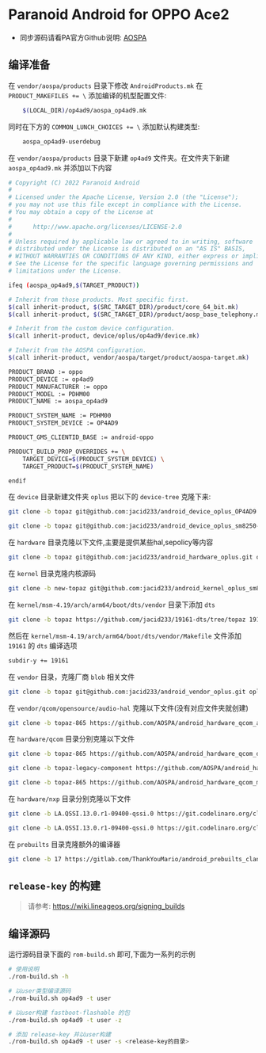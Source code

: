 # Paranoid Android for OPPO Ace2

- 同步源码请看PA官方Github说明: [AOSPA](https://github.com/AOSPA/manifest)

## 编译准备

在 `vendor/aospa/products` 目录下修改 `AndroidProducts.mk` 在 `PRODUCT_MAKEFILES += \` 添加编译的机型配置文件:

```bash
    $(LOCAL_DIR)/op4ad9/aospa_op4ad9.mk
```

同时在下方的 `COMMON_LUNCH_CHOICES += \` 添加默认构建类型:

```bash
    aospa_op4ad9-userdebug
```

在 `vendor/aospa/products` 目录下新建 `op4ad9` 文件夹。在文件夹下新建 `aospa_op4ad9.mk` 并添加以下内容

```bash
# Copyright (C) 2022 Paranoid Android
#
# Licensed under the Apache License, Version 2.0 (the "License");
# you may not use this file except in compliance with the License.
# You may obtain a copy of the License at
#
#      http://www.apache.org/licenses/LICENSE-2.0
#
# Unless required by applicable law or agreed to in writing, software
# distributed under the License is distributed on an "AS IS" BASIS,
# WITHOUT WARRANTIES OR CONDITIONS OF ANY KIND, either express or implied.
# See the License for the specific language governing permissions and
# limitations under the License.

ifeq (aospa_op4ad9,$(TARGET_PRODUCT))

# Inherit from those products. Most specific first.
$(call inherit-product, $(SRC_TARGET_DIR)/product/core_64_bit.mk)
$(call inherit-product, $(SRC_TARGET_DIR)/product/aosp_base_telephony.mk)

# Inherit from the custom device configuration.
$(call inherit-product, device/oplus/op4ad9/device.mk)

# Inherit from the AOSPA configuration.
$(call inherit-product, vendor/aospa/target/product/aospa-target.mk)

PRODUCT_BRAND := oppo
PRODUCT_DEVICE := op4ad9
PRODUCT_MANUFACTURER := oppo
PRODUCT_MODEL := PDHM00
PRODUCT_NAME := aospa_op4ad9

PRODUCT_SYSTEM_NAME := PDHM00
PRODUCT_SYSTEM_DEVICE := OP4AD9

PRODUCT_GMS_CLIENTID_BASE := android-oppo

PRODUCT_BUILD_PROP_OVERRIDES += \
    TARGET_DEVICE=$(PRODUCT_SYSTEM_DEVICE) \
    TARGET_PRODUCT=$(PRODUCT_SYSTEM_NAME)

endif
```

在 `device` 目录新建文件夹 `oplus` 把以下的 `device-tree` 克隆下来:

```bash
git clone -b topaz git@github.com:jacid233/android_device_oplus_OP4AD9.git op4ad9

git clone -b topaz git@github.com:jacid233/android_device_oplus_sm8250-common.git sm8250-common
```

在 `hardware` 目录克隆以下文件,主要是提供某些hal,sepolicy等内容

```bash
git clone -b topaz git@github.com:jacid233/android_hardware_oplus.git oplus
```

在 `kernel` 目录克隆内核源码

```bash
git clone -b new-topaz git@github.com:jacid233/android_kernel_oplus_sm8250.git msm-4.19
```

在 `kernel/msm-4.19/arch/arm64/boot/dts/vendor` 目录下添加 `dts` 

```bash
git clone -b topaz https://github.com/jacid233/19161-dts/tree/topaz 19161
```
然后在 `kernel/msm-4.19/arch/arm64/boot/dts/vendor/Makefile` 文件添加 `19161` 的 `dts` 编译选项

```bash
subdir-y += 19161
```

在 `vendor` 目录，克隆厂商 `blob` 相关文件

```bash
git clone -b topaz git@github.com:jacid233/android_vendor_oplus.git oplus
```

在 `vendor/qcom/opensource/audio-hal` 克隆以下文件(没有对应文件夹就创建)

```bash
git clone -b topaz-865 https://github.com/AOSPA/android_hardware_qcom_audio.git primary-hal
```

在 `hardware/qcom` 目录分别克隆以下文件

```bash
git clone -b topaz-865 https://github.com/AOSPA/android_hardware_qcom_display.git display

git clone -b topaz-legacy-component https://github.com/AOSPA/android_hardware_qcom_gps.git gps

git clone -b topaz-865 https://github.com/AOSPA/android_hardware_qcom_media.git media

```

在 `hardware/nxp` 目录分别克隆以下文件

```bash
git clone -b LA.QSSI.13.0.r1-09400-qssi.0 https://git.codelinaro.org/clo/la/platform/hardware/nxp/nfc.git nfc

git clone -b LA.QSSI.13.0.r1-09400-qssi.0 https://git.codelinaro.org/clo/la/platform/hardware/nxp/secure_element.git secure_element
```

在 `prebuilts` 目录克隆额外的编译器

```bash
git clone -b 17 https://gitlab.com/ThankYouMario/android_prebuilts_clang-standalone.git clang-standalone --depth=1
```

## `release-key` 的构建

> 请参考: https://wiki.lineageos.org/signing_builds

## 编译源码

运行源码目录下面的 `rom-build.sh` 即可,下面为一系列的示例

```bash
# 使用说明
./rom-build.sh -h

# 以user类型编译源码
./rom-build.sh op4ad9 -t user

# 以user构建 fastboot-flashable 的包
./rom-build.sh op4ad9 -t user -z

# 添加 release-key 并以user构建 
./rom-build.sh op4ad9 -t user -s <release-key的目录>

```